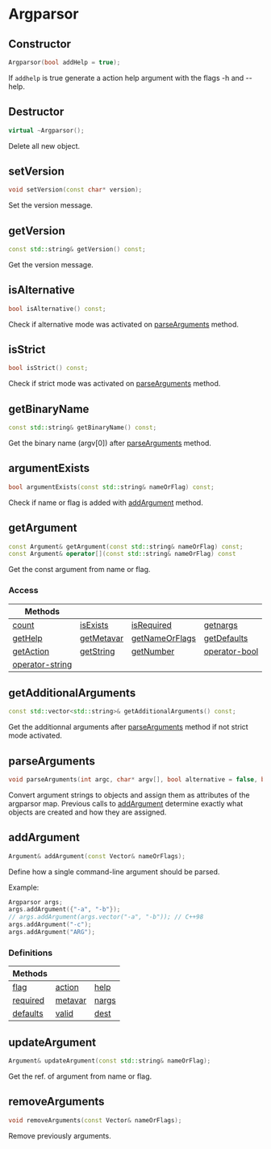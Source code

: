 # Argparsor

## Constructor

```cpp
Argparsor(bool addHelp = true);
```

If `addhelp` is true generate a action help argument with the flags -h and --help.

## Destructor

```cpp
virtual ~Argparsor();
```

Delete all new object.

## setVersion

```cpp
void setVersion(const char* version);
```

Set the version message.

## getVersion

```cpp
const std::string& getVersion() const;
```

Get the version message.

## isAlternative

```cpp
bool isAlternative() const;
```

Check if alternative mode was activated on [parseArguments](#parsearguments) method.

## isStrict

```cpp
bool isStrict() const;
```

Check if strict mode was activated on [parseArguments](#parsearguments) method.

## getBinaryName

```cpp
const std::string& getBinaryName() const;
```

Get the binary name (argv[0]) after [parseArguments](#parsearguments) method.

## argumentExists

```cpp
bool argumentExists(const std::string& nameOrFlag) const;
```

Check if name or flag is added with [addArgument](#addargument) method.

## getArgument

```cpp
const Argument& getArgument(const std::string& nameOrFlag) const;
const Argument& operator[](const std::string& nameOrFlag) const
```

Get the const argument from name or flag.

### Access

|Methods||||
|---|---|---|---|
| [count](argument.md#count) | [isExists](argument.md#action) | [isRequired](argument.md#isRequired) |[getnargs](argument.md#getnargs) |
| [getHelp](argument.md#getHelp) | [getMetavar](argument.md#getMetavar) | [getNameOrFlags](argument.md#getNameOrFlags) |[getDefaults](argument.md#getDefaults) |
| [getAction](argument.md#getAction) | [getString](argument.md#getString) | [getNumber](argument.md#getNumber) |[operator-bool](argument.md#operator-bool) |
| [operator-string](argument.md#operator-string) |

## getAdditionalArguments

```cpp
const std::vector<std::string>& getAdditionalArguments() const;
```

Get the additionnal arguments after [parseArguments](#parsearguments) method if not strict mode activated.

## parseArguments

```cpp
void parseArguments(int argc, char* argv[], bool alternative = false, bool strict = false, bool usageException = false, bool versionException = false);
```

Convert argument strings to objects and assign them as attributes of the argparsor map.
Previous calls to [addArgument](#addargument) determine exactly what objects are created and how they are assigned.

## addArgument

```cpp
Argument& addArgument(const Vector& nameOrFlags);
```

Define how a single command-line argument should be parsed.

Example:
```cpp
Argparsor args;
args.addArgument({"-a", "-b"});
// args.addArgument(args.vector("-a", "-b")); // C++98
args.addArgument("-c");
args.addArgument("ARG");
```

### Definitions



|Methods|||
|---|---|---|
| [flag](docs/argument.md#flag) | [action](docs/argument.md#action) | [help](docs/argument.md#help-1) |
| [required](docs/argument.md#required) | [metavar](docs/argument.md#metavar) | [nargs](docs/argument.md#nargs) |
| [defaults](docs/argument.md#defaults) | [valid](docs/argument.md#valid) | [dest](docs/argument.md#dest) |

## updateArgument

```cpp
Argument& updateArgument(const std::string& nameOrFlag);
```

Get the ref. of argument from name or flag.

## removeArguments

```cpp
void removeArguments(const Vector& nameOrFlags);
```

Remove previously arguments.